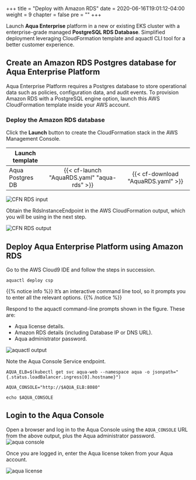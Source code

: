 +++
title = "Deploy with Amazon RDS"
date = 2020-06-16T19:01:12-04:00
weight = 9
chapter = false
pre = "<b></b>"
+++

Launch **Aqua Enterprise** platform in a new or existing EKS cluster with a enterprise-grade managed **PostgreSQL RDS Database**. Simplified deployment leveraging CloudFormation template and aquactl CLI tool for a better customer experience.

## Create an Amazon RDS Postgres database for Aqua Enterprise Platform

Aqua Enterprise Platform requires a Postgres database to store operational data such as policies, configuration data, and audit events. To provision Amazon RDS with a PostgreSQL engine option, launch this AWS CloudFormation template inside your AWS account.

### Deploy the Amazon RDS database

Click the **Launch** button to create the CloudFormation stack in the AWS Management Console.

| Launch template  |                                             |                                    |
| ---------------- |:-------------------------------------------:|:----------------------------------:|
| Aqua Postgres DB | {{< cf-launch "AquaRDS.yaml" "aqua-rds" >}} | {{< cf-download "AquaRDS.yaml" >}} |

![CFN RDS input](/images/configure_aqua/rds-cfn-input.png)

Obtain the RdsInstanceEndpoint in the AWS CloudFormation output, which you will be using in the next step.

![CFN RDS output](/images/configure_aqua/rds-cfn-output.png)

## Deploy Aqua Enterprise Platform using Amazon RDS

Go to the AWS Cloud9 IDE and follow the steps in succession.

```shell
aquactl deploy csp 
```

{{% notice info %}}
It’s an interactive command line tool, so it prompts you to enter all the relevant options.
{{% /notice %}}

Respond to the aquactl command-line prompts shown in the figure.
These are:

* Aqua license details.
* Amazon RDS details (including Database IP or DNS URL).
* Aqua administrator password.

![aquactl output](/images/configure_aqua/aquactl-output.png)

Note the Aqua Console Service endpoint.

```shell
AQUA_ELB=$(kubectl get svc aqua-web --namespace aqua -o jsonpath="{.status.loadBalancer.ingress[0].hostname}")

AQUA_CONSOLE="http://$AQUA_ELB:8080"

echo $AQUA_CONSOLE
```

## Login to the Aqua Console

Open a browser and log in to the Aqua Console using the ```AQUA_CONSOLE``` URL from the above output, plus the Aqua administrator password.
![aqua console](/images/configure_aqua/aqua-console.png)

Once you are logged in, enter the Aqua license token from your Aqua account.

![aqua license](/images/configure_aqua/aqua-license.png)
